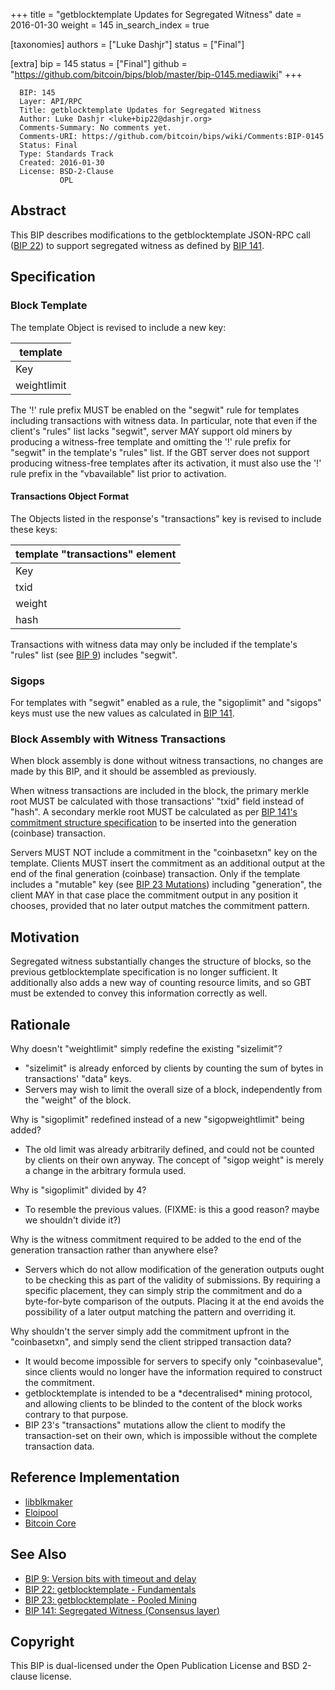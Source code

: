 +++
title = "getblocktemplate Updates for Segregated Witness"
date = 2016-01-30
weight = 145
in_search_index = true

[taxonomies]
authors = ["Luke Dashjr"]
status = ["Final"]

[extra]
bip = 145
status = ["Final"]
github = "https://github.com/bitcoin/bips/blob/master/bip-0145.mediawiki"
+++

``` 
  BIP: 145
  Layer: API/RPC
  Title: getblocktemplate Updates for Segregated Witness
  Author: Luke Dashjr <luke+bip22@dashjr.org>
  Comments-Summary: No comments yet.
  Comments-URI: https://github.com/bitcoin/bips/wiki/Comments:BIP-0145
  Status: Final
  Type: Standards Track
  Created: 2016-01-30
  License: BSD-2-Clause
           OPL
```

## Abstract

This BIP describes modifications to the getblocktemplate JSON-RPC call
([BIP 22](/22)) to support segregated witness
as defined by [BIP 141](/141).

## Specification

### Block Template

The template Object is revised to include a new key:

| template    |
| ----------- |
| Key         |
| weightlimit |

The '\!' rule prefix MUST be enabled on the "segwit" rule for templates
including transactions with witness data. In particular, note that even
if the client's "rules" list lacks "segwit", server MAY support old
miners by producing a witness-free template and omitting the '\!' rule
prefix for "segwit" in the template's "rules" list. If the GBT server
does not support producing witness-free templates after its activation,
it must also use the '\!' rule prefix in the "vbavailable" list prior to
activation.

#### Transactions Object Format

The Objects listed in the response's "transactions" key is revised to
include these keys:

| template "transactions" element |
| ------------------------------- |
| Key                             |
| txid                            |
| weight                          |
| hash                            |

Transactions with witness data may only be included if the template's
"rules" list (see [BIP
9](/9)) includes
"segwit".

### Sigops

For templates with "segwit" enabled as a rule, the "sigoplimit" and
"sigops" keys must use the new values as calculated in [BIP
141](/141).

### Block Assembly with Witness Transactions

When block assembly is done without witness transactions, no changes are
made by this BIP, and it should be assembled as previously.

When witness transactions are included in the block, the primary merkle
root MUST be calculated with those transactions' "txid" field instead of
"hash". A secondary merkle root MUST be calculated as per [BIP 141's
commitment structure
specification](/141) to be
inserted into the generation (coinbase) transaction.

Servers MUST NOT include a commitment in the "coinbasetxn" key on the
template. Clients MUST insert the commitment as an additional output at
the end of the final generation (coinbase) transaction. Only if the
template includes a "mutable" key (see [BIP 23
Mutations](/23)) including
"generation", the client MAY in that case place the commitment output in
any position it chooses, provided that no later output matches the
commitment pattern.

## Motivation

Segregated witness substantially changes the structure of blocks, so the
previous getblocktemplate specification is no longer sufficient. It
additionally also adds a new way of counting resource limits, and so GBT
must be extended to convey this information correctly as well.

## Rationale

Why doesn't "weightlimit" simply redefine the existing "sizelimit"?

  - "sizelimit" is already enforced by clients by counting the sum of
    bytes in transactions' "data" keys.
  - Servers may wish to limit the overall size of a block, independently
    from the "weight" of the block.

Why is "sigoplimit" redefined instead of a new "sigopweightlimit" being
added?

  - The old limit was already arbitrarily defined, and could not be
    counted by clients on their own anyway. The concept of "sigop
    weight" is merely a change in the arbitrary formula used.

Why is "sigoplimit" divided by 4?

  - To resemble the previous values. (FIXME: is this a good reason?
    maybe we shouldn't divide it?)

Why is the witness commitment required to be added to the end of the
generation transaction rather than anywhere else?

  - Servers which do not allow modification of the generation outputs
    ought to be checking this as part of the validity of submissions. By
    requiring a specific placement, they can simply strip the commitment
    and do a byte-for-byte comparison of the outputs. Placing it at the
    end avoids the possibility of a later output matching the pattern
    and overriding it.

Why shouldn't the server simply add the commitment upfront in the
"coinbasetxn", and simply send the client stripped transaction data?

  - It would become impossible for servers to specify only
    "coinbasevalue", since clients would no longer have the information
    required to construct the commitment.
  - getblocktemplate is intended to be a \*decentralised\* mining
    protocol, and allowing clients to be blinded to the content of the
    block works contrary to that purpose.
  - BIP 23's "transactions" mutations allow the client to modify the
    transaction-set on their own, which is impossible without the
    complete transaction data.

## Reference Implementation

  - [libblkmaker](https://github.com/bitcoin/libblkmaker/tree/segwit)
  - [Eloipool](https://github.com/luke-jr/eloipool/tree/segwit)
  - [Bitcoin Core](https://github.com/bitcoin/bitcoin/pull/7404/files)

## See Also

  - [BIP 9: Version bits with timeout and
    delay](/9)
  - [BIP 22: getblocktemplate -
    Fundamentals](/22)
  - [BIP 23: getblocktemplate - Pooled
    Mining](/23)
  - [BIP 141: Segregated Witness (Consensus
    layer)](/141)

## Copyright

This BIP is dual-licensed under the Open Publication License and BSD
2-clause license.
